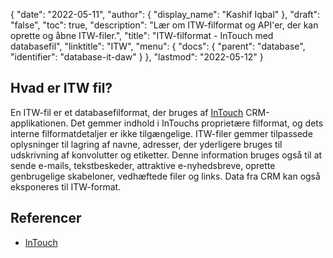 {
  "date": "2022-05-11",
  "author": {
    "display_name": "Kashif Iqbal"
},
  "draft": "false",
  "toc": true,
  "description": "Lær om ITW-filformat og API'er, der kan oprette og åbne ITW-filer.",
  "title": "ITW-filformat - InTouch med databasefil",
  "linktitle": "ITW",
  "menu": {
    "docs": {
      "parent": "database",
      "identifier": "database-it-daw"
}
},
  "lastmod": "2022-05-12"
}

## Hvad er ITW fil?

En ITW-fil er et databasefilformat, der bruges af [InTouch](https://www.intouchsoftware.co.uk/InTouch) CRM-applikationen. Det gemmer indhold i InTouchs proprietære filformat, og dets interne filformatdetaljer er ikke tilgængelige. ITW-filer gemmer tilpassede oplysninger til lagring af navne, adresser, der yderligere bruges til udskrivning af konvolutter og etiketter. Denne information bruges også til at sende e-mails, tekstbeskeder, attraktive e-nyhedsbreve, oprette genbrugelige skabeloner, vedhæftede filer og links. Data fra CRM kan også eksponeres til ITW-format.

## Referencer

 * [InTouch](https://www.intouchsoftware.co.uk/InTouch)

